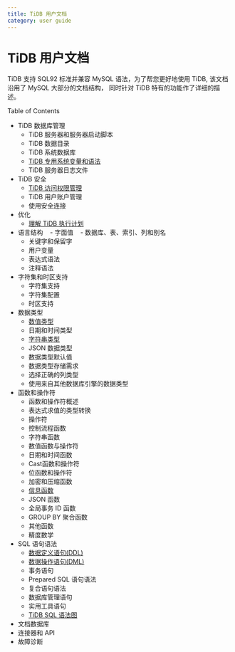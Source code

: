 ```yaml
---
title: TiDB 用户文档
category: user guide
---
```


# TiDB 用户文档

TiDB 支持 SQL92 标准并兼容 MySQL 语法，为了帮您更好地使用 TiDB, 该文档沿用了 MySQL 大部分的文档结构，
同时针对 TiDB 特有的功能作了详细的描述。

Table of Contents

+ TiDB 数据库管理
    - TiDB 服务器和服务器启动脚本
    - TiDB 数据目录
    - TiDB 系统数据库
    - [TiDB 专用系统变量和语法](tidb-specific.md)
    - TiDB 服务器日志文件
+ TiDB 安全
    - [TiDB 访问权限管理](privilege.md)
    - TiDB 用户账户管理
    - 使用安全连接
+ 优化
    - [理解 TiDB 执行计划](understanding-the-query-execution-plan.md)
+ 语言结构
    - 字面值
    - 数据库、表、索引、列和别名
    - 关键字和保留字
    - 用户变量
    - 表达式语法
    - 注释语法
+ 字符集和时区支持
    - 字符集支持
    - 字符集配置
    - 时区支持
+ 数据类型
    - [数值类型](datatype.md#数值类型)
    - 日期和时间类型
    - [字符串类型](datatype.md#字符串类型)
    - JSON 数据类型
    - 数据类型默认值
    - 数据类型存储需求
    - 选择正确的列类型
    - 使用来自其他数据库引擎的数据类型
+ 函数和操作符
    - 函数和操作符概述
    - 表达式求值的类型转换
    - 操作符
    - 控制流程函数
    - 字符串函数
    - 数值函数与操作符
    - 日期和时间函数
    - Cast函数和操作符
    - 位函数和操作符
    - 加密和压缩函数
    - [信息函数](information-functions.md)
    - JSON 函数
    - 全局事务 ID 函数
    - GROUP BY 聚合函数
    - 其他函数
    - 精度数学
+ SQL 语句语法
    - [数据定义语句(DDL)](ddl.md)
    - [数据操作语句(DML)](dml.md)
    - 事务语句
    - Prepared SQL 语句语法
    - 复合语句语法
    - 数据库管理语句
    - 实用工具语句
    - [TiDB SQL 语法图](https://pingcap.github.io/sqlgram/)
+ 文档数据库
+ 连接器和 API
+ 故障诊断
